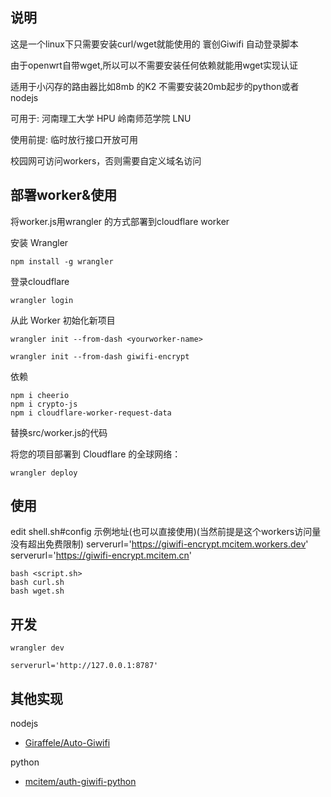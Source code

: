 ## 说明
这是一个linux下只需要安装curl/wget就能使用的 寰创Giwifi 自动登录脚本

由于openwrt自带wget,所以可以不需要安装任何依赖就能用wget实现认证

适用于小闪存的路由器比如8mb 的K2 不需要安装20mb起步的python或者nodejs

可用于: 河南理工大学 HPU
       岭南师范学院 LNU

使用前提: 临时放行接口开放可用

校园网可访问workers，否则需要自定义域名访问
## 部署worker&使用
将worker.js用wrangler 的方式部署到cloudflare worker

安装 Wrangler
```
npm install -g wrangler
```
登录cloudflare
```
wrangler login
```
从此 Worker 初始化新项目
```
wrangler init --from-dash <yourworker-name>
```
```
wrangler init --from-dash giwifi-encrypt
```
依赖
```
npm i cheerio
npm i crypto-js
npm i cloudflare-worker-request-data
```

替换src/worker.js的代码

将您的项目部署到 Cloudflare 的全球网络：
```
wrangler deploy
```

## 使用


edit shell.sh#config 
示例地址(也可以直接使用)(当然前提是这个workers访问量没有超出免费限制)
serverurl='https://giwifi-encrypt.mcitem.workers.dev'
serverurl='https://giwifi-encrypt.mcitem.cn'

```
bash <script.sh>
bash curl.sh
bash wget.sh
```


## 开发
```
wrangler dev
```
```
serverurl='http://127.0.0.1:8787'
```

## 其他实现
nodejs
- [Giraffele/Auto-Giwifi](https://github.com/GiraffeLe/Auto-Giwifi)

python
- [mcitem/auth-giwifi-python](https://github.com/mcitem/auto-giwifi-python)

